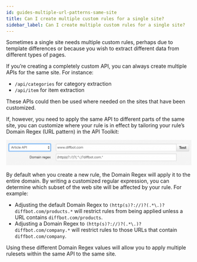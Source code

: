 ```yaml
---
id: guides-multiple-url-patterns-same-site
title: Can I create multiple custom rules for a single site?
sidebar_label: Can I create multiple custom rules for a single site?
---
```


<div class="entry-content">
		<p>Sometimes a single site needs multiple custom rules, perhaps due to template differences or because you wish to extract different data from different types of pages.</p>
<p>If you’re creating a completely custom API, you can always create multiple APIs for the same site. For instance:</p>
<ul>
<li>
<code>/api/categories</code> for category extraction</li>
<li>
<code>/api/item</code> for item extraction</li>
</ul>
<p>These APIs could then be used where needed on the sites that have been customized.</p>
<p>If, however, you need to apply the same API to different parts of the same site, you can customize where your rule is in effect by tailoring your rule’s Domain Regex (URL pattern) in the API Toolkit:</p>

![](/img/ss_2017-0119_1034-1024x139.png)

<p>By default when you create a new rule, the Domain Regex will apply it to the entire domain. By writing a customized regular expression, you can determine which subset of the web site will be affected by your rule. For example:</p>
<ul>
<li>Adjusting the default Domain Regex to <code>(http(s)?://)?(.*\.)?diffbot.com/products.*</code> will restrict rules from being applied unless a URL contains <code>diffbot.com/products</code>.</li>
<li>Adjusting a Domain Regex to <code>(http(s)?://)?(.*\.)?diffbot.com/company.*</code> will restrict rules to those URLs that contain <code>diffbot.com/company</code>.</li>
</ul>
<p>Using these different Domain Regex values will allow you to apply multiple rulesets within the same API to the same site.</p>
			</div>
